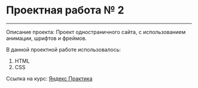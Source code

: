# Проектная работа № 2
------
Описание проекта:
Проект одностраничного сайта, с использованием анимации, шрифтов и фреймов.

В данной проектной работе использовалось:
1. HTML
2. CSS

Ссылка на курс: [Яндекс Практика](https://practicum.yandex.ru)

